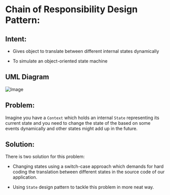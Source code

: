 # Chain of Responsibility Design Pattern:
    
   ## Intent:
   - Gives object to translate between different internal states dynamically
   
   - To simulate an object-oriented state machine
    
   ## UML Diagram
   ![Image][uml-diagram]

   ## Problem:
   Imagine you have a `Context` which holds an internal `State` representing its current state and you need to change the state of the based on some events dynamically and other states might add up in the future. 
   
   ## Solution:
   There is two solution for this problem:
   
   - Changing states using a switch-case approach which demands for hard coding the translation between different states in the source code of our application.
   
   - Using `State` design pattern to tackle this problem in more neat way.
   
[uml-diagram]: https://github.com/navid9675/DesignPatternsPractice/blob/State/src/State/UML-Diagram.png
